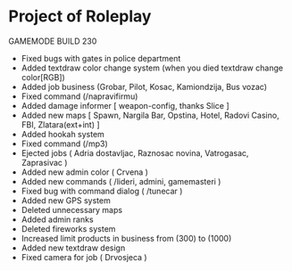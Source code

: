 # Project of Roleplay #

GAMEMODE BUILD 230

- Fixed bugs with gates in police department
- Added textdraw color change system  (when you died textdraw change color[RGB])
- Added job business (Grobar, Pilot, Kosac, Kamiondzija, Bus vozac)
- Fixed command (/napravifirmu)
- Added damage informer [ weapon-config, thanks Slice ]
- Added new maps [ Spawn, Nargila Bar, Opstina, Hotel, Radovi Casino, FBI, Zlatara(ext+int) ]
- Added hookah system
- Fixed command (/mp3)
- Ejected jobs ( Adria dostavljac, Raznosac novina, Vatrogasac, Zaprasivac )
- Added new admin color ( Crvena )
- Added new commands ( /lideri, admini, gamemasteri )
- Fixed bug with command dialog ( /tunecar )
- Added new GPS system
- Deleted unnecessary maps
- Added admin ranks
- Deleted fireworks system
- Increased limit products in business from (300) to (1000)
- Added new textdraw design
- Fixed camera for job ( Drvosjeca )


      

